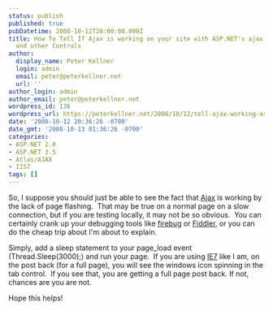 ```yaml
---
status: publish
published: true
pubDatetime: 2008-10-12T20:00:00.000Z
title: How To Tell If Ajax is working on your site with ASP.NET's ajax UpdatePanel
  and other Controls
author:
  display_name: Peter Kellner
  login: admin
  email: peter@peterkellner.net
  url: ''
author_login: admin
author_email: peter@peterkellner.net
wordpress_id: 176
wordpress_url: https://peterkellner.net/2008/10/12/tell-ajax-working-asp-net/
date: '2008-10-12 20:36:26 -0700'
date_gmt: '2008-10-13 01:36:26 -0700'
categories:
- ASP.NET 2.0
- ASP.NET 3.5
- Atlas/AJAX
- IIS7
tags: []
---
```

<p>So, I suppose you should just be able to see the fact that <a href="http://www.asp.net/ajax/">Ajax</a> is working by the lack of page flashing.&#160; That may be true on a normal page on a slow connection, but if you are testing locally, it may not be so obvious.&#160; You can certainly crank up your debugging tools like <a href="http://getfirebug.com/">firebug</a> or <a href="http://www.asp.net/ajax/">Fiddler</a>, or you can do the cheap trip about I'm about to explain.</p>
<p>Simply, add a sleep statement to your page_load event (Thread.Sleep(3000);) and run your page.&#160; If you are using <a href="http://www.microsoft.com/windows/products/winfamily/ie/default.mspx">IE7</a> like I am, on the post back (for a full page), you will see the windows icon spinning in the tab control.&#160; If you see that, you are getting a full page post back. If not, chances are you are not.</p>
<p>Hope this helps!</p>
